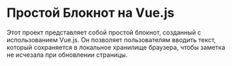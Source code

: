 # Простой Блокнот на Vue.js

Этот проект представляет собой простой блокнот, созданный с использованием Vue.js. Он позволяет пользователям вводить текст, который сохраняется в локальное хранилище браузера, чтобы заметка не исчезала при обновлении страницы.
